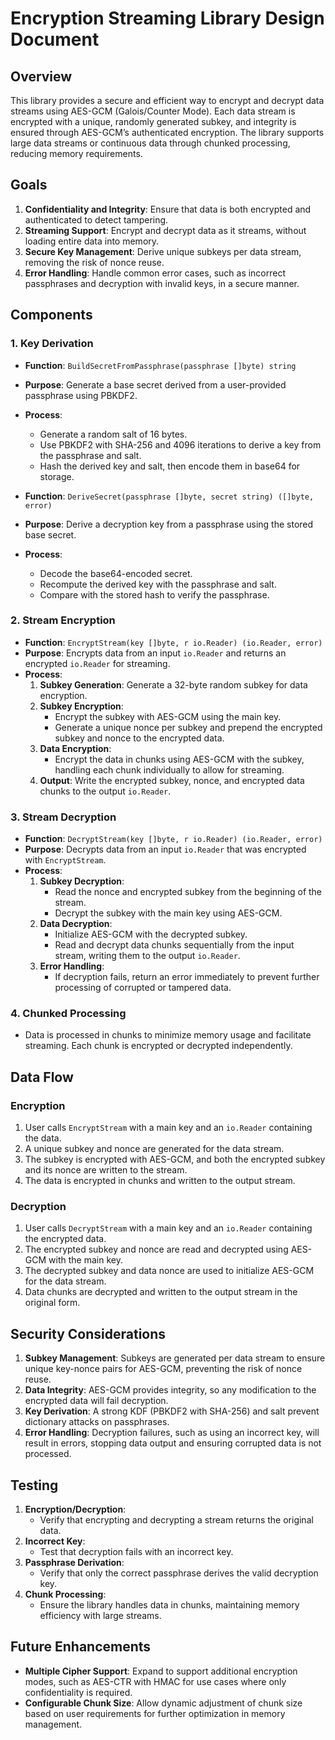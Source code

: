 # Encryption Streaming Library Design Document

## Overview
This library provides a secure and efficient way to encrypt and decrypt data streams using AES-GCM (Galois/Counter Mode). Each data stream is encrypted with a unique, randomly generated subkey, and integrity is ensured through AES-GCM’s authenticated encryption. The library supports large data streams or continuous data through chunked processing, reducing memory requirements.

## Goals
1. **Confidentiality and Integrity**: Ensure that data is both encrypted and authenticated to detect tampering.
2. **Streaming Support**: Encrypt and decrypt data as it streams, without loading entire data into memory.
3. **Secure Key Management**: Derive unique subkeys per data stream, removing the risk of nonce reuse.
4. **Error Handling**: Handle common error cases, such as incorrect passphrases and decryption with invalid keys, in a secure manner.

## Components

### 1. Key Derivation
- **Function**: `BuildSecretFromPassphrase(passphrase []byte) string`
- **Purpose**: Generate a base secret derived from a user-provided passphrase using PBKDF2.
- **Process**:
  - Generate a random salt of 16 bytes.
  - Use PBKDF2 with SHA-256 and 4096 iterations to derive a key from the passphrase and salt.
  - Hash the derived key and salt, then encode them in base64 for storage.

- **Function**: `DeriveSecret(passphrase []byte, secret string) ([]byte, error)`
- **Purpose**: Derive a decryption key from a passphrase using the stored base secret.
- **Process**:
  - Decode the base64-encoded secret.
  - Recompute the derived key with the passphrase and salt.
  - Compare with the stored hash to verify the passphrase.

### 2. Stream Encryption
- **Function**: `EncryptStream(key []byte, r io.Reader) (io.Reader, error)`
- **Purpose**: Encrypts data from an input `io.Reader` and returns an encrypted `io.Reader` for streaming.
- **Process**:
  1. **Subkey Generation**: Generate a 32-byte random subkey for data encryption.
  2. **Subkey Encryption**:
     - Encrypt the subkey with AES-GCM using the main key.
     - Generate a unique nonce per subkey and prepend the encrypted subkey and nonce to the encrypted data.
  3. **Data Encryption**:
     - Encrypt the data in chunks using AES-GCM with the subkey, handling each chunk individually to allow for streaming.
  4. **Output**: Write the encrypted subkey, nonce, and encrypted data chunks to the output `io.Reader`.

### 3. Stream Decryption
- **Function**: `DecryptStream(key []byte, r io.Reader) (io.Reader, error)`
- **Purpose**: Decrypts data from an input `io.Reader` that was encrypted with `EncryptStream`.
- **Process**:
  1. **Subkey Decryption**:
     - Read the nonce and encrypted subkey from the beginning of the stream.
     - Decrypt the subkey with the main key using AES-GCM.
  2. **Data Decryption**:
     - Initialize AES-GCM with the decrypted subkey.
     - Read and decrypt data chunks sequentially from the input stream, writing them to the output `io.Reader`.
  3. **Error Handling**:
     - If decryption fails, return an error immediately to prevent further processing of corrupted or tampered data.

### 4. Chunked Processing
- Data is processed in chunks to minimize memory usage and facilitate streaming. Each chunk is encrypted or decrypted independently.

## Data Flow

### Encryption
1. User calls `EncryptStream` with a main key and an `io.Reader` containing the data.
2. A unique subkey and nonce are generated for the data stream.
3. The subkey is encrypted with AES-GCM, and both the encrypted subkey and its nonce are written to the stream.
4. The data is encrypted in chunks and written to the output stream.

### Decryption
1. User calls `DecryptStream` with a main key and an `io.Reader` containing the encrypted data.
2. The encrypted subkey and nonce are read and decrypted using AES-GCM with the main key.
3. The decrypted subkey and data nonce are used to initialize AES-GCM for the data stream.
4. Data chunks are decrypted and written to the output stream in the original form.

## Security Considerations

1. **Subkey Management**: Subkeys are generated per data stream to ensure unique key-nonce pairs for AES-GCM, preventing the risk of nonce reuse.
2. **Data Integrity**: AES-GCM provides integrity, so any modification to the encrypted data will fail decryption.
3. **Key Derivation**: A strong KDF (PBKDF2 with SHA-256) and salt prevent dictionary attacks on passphrases.
4. **Error Handling**: Decryption failures, such as using an incorrect key, will result in errors, stopping data output and ensuring corrupted data is not processed.

## Testing

1. **Encryption/Decryption**:
   - Verify that encrypting and decrypting a stream returns the original data.
2. **Incorrect Key**:
   - Test that decryption fails with an incorrect key.
3. **Passphrase Derivation**:
   - Verify that only the correct passphrase derives the valid decryption key.
4. **Chunk Processing**:
   - Ensure the library handles data in chunks, maintaining memory efficiency with large streams.

## Future Enhancements

- **Multiple Cipher Support**: Expand to support additional encryption modes, such as AES-CTR with HMAC for use cases where only confidentiality is required.
- **Configurable Chunk Size**: Allow dynamic adjustment of chunk size based on user requirements for further optimization in memory management.
